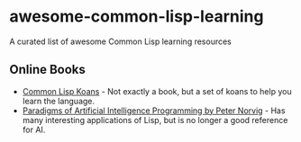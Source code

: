 # awesome-common-lisp-learning

A curated list of awesome Common Lisp learning resources

## Online Books

- [Common Lisp Koans](https://github.com/google/lisp-koans) - Not exactly a book, but a set of koans to help you learn the language.
- [Paradigms of Artificial Intelligence Programming by Peter Norvig](https://github.com/norvig/paip-lisp) - Has many interesting applications of Lisp, but is no longer a good reference for AI.
